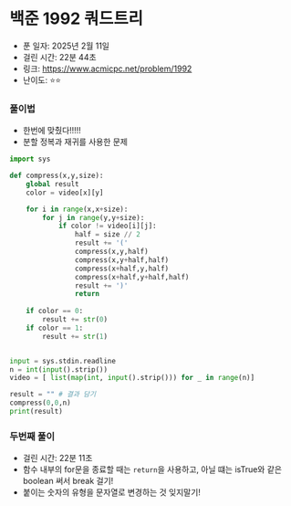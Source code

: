 # 백준 1992 쿼드트리

- 푼 일자: 2025년 2월 11일
- 걸린 시간: 22분 44초
- 링크: https://www.acmicpc.net/problem/1992
- 난이도: ⭐️⭐️

### 풀이법 
- 한번에 맞췄다!!!!!
- 분할 정복과 재귀를 사용한 문제

```py
import sys

def compress(x,y,size):
    global result
    color = video[x][y]

    for i in range(x,x+size):
        for j in range(y,y+size):
            if color != video[i][j]:
                half = size // 2
                result += '('
                compress(x,y,half)
                compress(x,y+half,half)
                compress(x+half,y,half)
                compress(x+half,y+half,half)
                result += ')'
                return
    
    if color == 0:
        result += str(0)
    if color == 1:
        result += str(1)


input = sys.stdin.readline
n = int(input().strip())
video = [ list(map(int, input().strip())) for _ in range(n)]

result = "" # 결과 담기
compress(0,0,n)
print(result)
```

### 두번째 풀이

- 걸린 시간: 22분 11초
- 함수 내부의 for문을 종료할 때는 `return`을 사용하고, 아닐 떄는 isTrue와 같은 boolean 써서 break 걸기! 
- 붙이는 숫자의 유형을 문자열로 변경하는 것 잊지말기! 
